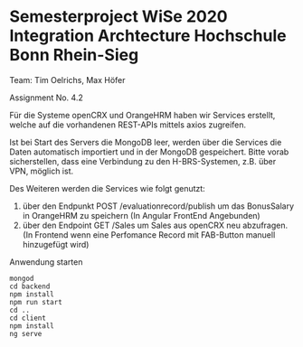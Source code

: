 # Semesterproject WiSe 2020 Integration Archtecture Hochschule Bonn Rhein-Sieg

Team: Tim Oelrichs, Max Höfer

Assignment No. 4.2

Für die Systeme openCRX und OrangeHRM haben wir Services erstellt, welche auf die vorhandenen REST-APIs mittels axios zugreifen.

Ist bei Start des Servers die MongoDB leer, werden über die Services die Daten automatisch importiert und in der MongoDB gespeichert. Bitte vorab sicherstellen, dass eine Verbindung zu den H-BRS-Systemen, z.B. über VPN, möglich ist.

Des Weiteren werden die Services wie folgt genutzt:

1.  über den Endpunkt POST /evaluationrecord/publish um das BonusSalary in OrangeHRM zu speichern (In Angular FrontEnd Angebunden)
2.  über den Endpoint GET /Sales um Sales aus openCRX neu abzufragen. (In Frontend wenn eine Perfomance Record mit FAB-Button manuell hinzugefügt wird)

Anwendung starten

```console
mongod
cd backend
npm install
npm run start
cd ..
cd client
npm install
ng serve
```
